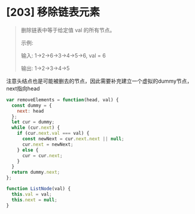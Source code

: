 # [203] 移除链表元素

> 删除链表中等于给定值 val 的所有节点。
>
> 示例:
>
> 输入: 1->2->6->3->4->5->6, val = 6
>
> 输出: 1->2->3->4->5

注意头结点也是可能被删去的节点，因此需要补充建立一个虚拟的dummy节点，next指向head

```js
var removeElements = function(head, val) {
  const dummy = {
    next: head
  };
  let cur = dummy;
  while (cur.next) {
    if (cur.next.val === val) {
      const newNext = cur.next.next || null;
      cur.next = newNext;
    } else {
      cur = cur.next;
    }
  }
  return dummy.next;
};

function ListNode(val) {
  this.val = val;
  this.next = null;
}
```
